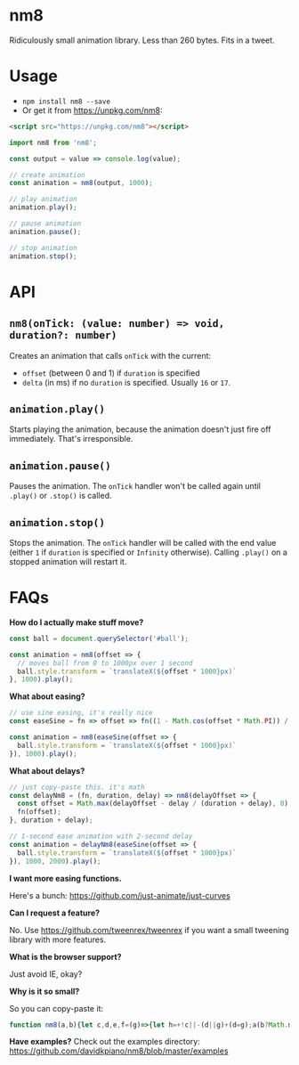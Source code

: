# nm8
Ridiculously small animation library. Less than 260 bytes. Fits in a tweet.

# Usage
- `npm install nm8 --save`
- Or get it from https://unpkg.com/nm8: 

```html
<script src="https://unpkg.com/nm8"></script>
```

```js
import nm8 from 'nm8';

const output = value => console.log(value);

// create animation
const animation = nm8(output, 1000);

// play animation
animation.play();

// pause animation
animation.pause();

// stop animation
animation.stop();
```

# API
## `nm8(onTick: (value: number) => void, duration?: number)`

Creates an animation that calls `onTick` with the current:
- `offset` (between 0 and 1) if `duration` is specified
- `delta` (in ms) if no `duration` is specified. Usually `16` or `17`.

## `animation.play()`

Starts playing the animation, because the animation doesn't just fire off immediately. That's irresponsible.

## `animation.pause()`

Pauses the animation. The `onTick` handler won't be called again until `.play()` or `.stop()` is called.

## `animation.stop()`

Stops the animation. The `onTick` handler will be called with the end value (either `1` if `duration` is specified or `Infinity` otherwise). Calling `.play()` on a stopped animation will restart it.

# FAQs

**How do I actually make stuff move?**

```js
const ball = document.querySelector('#ball');

const animation = nm8(offset => {
  // moves ball from 0 to 1000px over 1 second
  ball.style.transform = `translateX(${offset * 1000}px)`
}, 1000).play();
```

**What about easing?**

```js
// use sine easing, it's really nice
const easeSine = fn => offset => fn((1 - Math.cos(offset * Math.PI)) / 2);

const animation = nm8(easeSine(offset => {
  ball.style.transform = `translateX(${offset * 1000}px)`
}), 1000).play();
```

**What about delays?**

```js
// just copy-paste this. it's math
const delayNm8 = (fn, duration, delay) => nm8(delayOffset => {
  const offset = Math.max(delayOffset - delay / (duration + delay), 0) * (duration + delay) / duration;
  fn(offset);
}, duration + delay);

// 1-second ease animation with 2-second delay
const animation = delayNm8(easeSine(offset => {
  ball.style.transform = `translateX(${offset * 1000}px)`
}), 1000, 2000).play();
```

**I want more easing functions.**

Here's a bunch: https://github.com/just-animate/just-curves

**Can I request a feature?**

No. Use https://github.com/tweenrex/tweenrex if you want a small tweening library with more features.

**What is the browser support?**

Just avoid IE, okay?

**Why is it so small?**

So you can copy-paste it:

```js
function nm8(a,b){let c,d,e,f=(g)=>{let h=+!c||-(d||g)+(d=g);a(b?Math.min(Math.max((e+=h)/b,0),1):h);return!c||e>=b||requestAnimationFrame(f)},g={play:()=>(c=1,b&&e<=b||(e=0),f(performance.now()),g),pause:()=>(c=0,g),stop:()=>(e=d=c=0,g)};return g}
```

**Have examples?**
Check out the examples directory: https://github.com/davidkpiano/nm8/blob/master/examples
